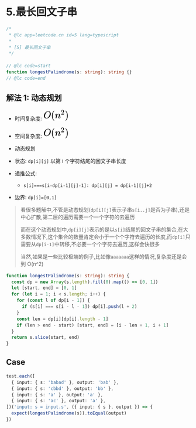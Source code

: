# 5.最长回文子串

```ts
/*
 * @lc app=leetcode.cn id=5 lang=typescript
 *
 * [5] 最长回文子串
 */

// @lc code=start
function longestPalindrome(s: string): string {}
// @lc code=end
```

## 解法 1: 动态规划

- 时间复杂度: <!-- $O(n^2)$ --> <img style="transform: translateY(0.1em); background: white;" src="./svg/o-n-^-2.svg" alt="O(n^2)">
- 空间复杂度: <!-- $O(n^2)$ --> <img style="transform: translateY(0.1em); background: white;" src="./svg/o-n-^-2.svg" alt="O(n^2)">

- 动态规划
- 状态: `dp[i][j]` 以第 i 个字符结尾的回文子串长度
- 递推公式:
  - `s[i]===s[i-dp[i-1][j]-1]: dp[i][j] = dp[i-1][j]+2`
- 边界: `dp[i]=[0,1]`

> 看很多题解中,不管是动态规划(`dp[i][j]`表示子串`s[i..j]`是否为子串),还是中心扩散,第二层的遍历需要一个一个字符的去遍历
>
> 而在这个动态规划中,`dp[i][j]`表示的是以`s[i]`结尾的回文子串的集合,在大多数情况下,这个集合的数量肯定会小于一个个字符去遍历的长度,而`dp[i]`只需要从`dp[i-1]`中转移,不必要一个个字符去遍历,这样会快很多
>
> 当然,如果是一些比较极端的例子,比如像`aaaaaaa`这样的情况,复杂度还是会到 O(n^2)

```ts
function longestPalindrome(s: string): string {
  const dp = new Array(s.length).fill(0).map(() => [0, 1])
  let [start, end] = [0, 1]
  for (let i = 1; i < s.length; i++) {
    for (const l of dp[i - 1]) {
      if (s[i] === s[i - l - 1]) dp[i].push(l + 2)
    }
    const len = dp[i][dp[i].length - 1]
    if (len > end - start) [start, end] = [i - len + 1, i + 1]
  }
  return s.slice(start, end)
}
```

## Case

```ts
test.each([
  { input: { s: 'babad' }, output: 'bab' },
  { input: { s: 'cbbd' }, output: 'bb' },
  { input: { s: 'a' }, output: 'a' },
  { input: { s: 'ac' }, output: 'a' },
])('input: s = input.s', ({ input: { s }, output }) => {
  expect(longestPalindrome(s)).toEqual(output)
})
```
